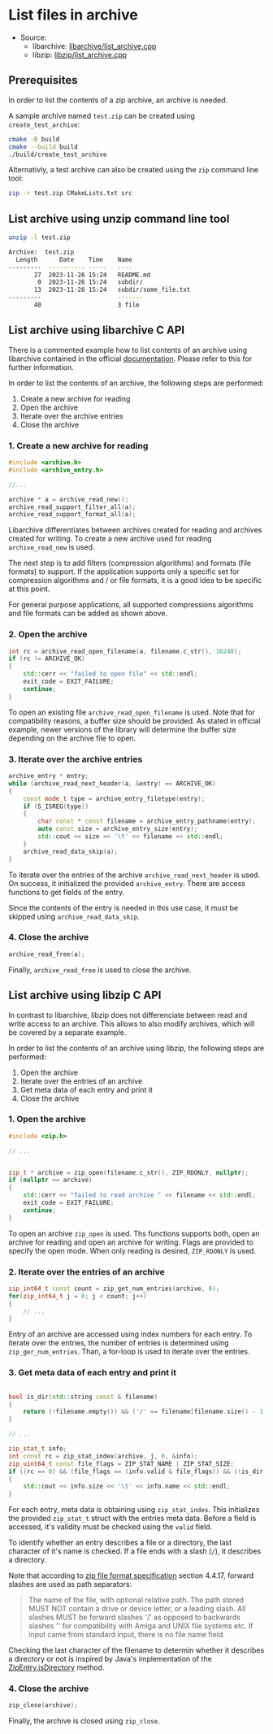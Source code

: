 # List files in archive

- Source:
  - libarchive: [libarchive/list_archive.cpp](../src/libarchive/list_archive.cpp)
  - libzip: [libzip/list_archive.cpp](../src/libzip/list_archive.cpp)

## Prerequisites

In order to list the contents of a zip archive, an archive is needed.

A sample archive named `test.zip` can be created using `create_test_archive`:

```bash
cmake -B build
cmake --build build
./build/create_test_archive
```

Alternativly, a test archive can also be created using the `zip` command line tool:

```bash
zip -r test.zip CMakeLists.txt src
```

## List archive using unzip command line tool

```bash
unzip -l test.zip

Archive:  test.zip
  Length      Date    Time    Name
---------  ---------- -----   ----
       27  2023-11-26 15:24   README.md
        0  2023-11-26 15:24   subdir/
       13  2023-11-26 15:24   subdir/some_file.txt
---------                     -------
       40                     3 file
```

## List archive using libarchive C API

There is a commented example how to list contents of an archive using libarchive
contained in the official [documentation](https://github.com/libarchive/libarchive/wiki/Examples#user-content-List_contents_of_Archive_stored_in_File). Please refer to this for further information.

In order to list the contents of an archive, the following steps are performed:

1. Create a new archive for reading
2. Open the archive
3. Iterate over the archive entries
4. Close the archive

### 1. Create a new archive for reading

```C++
#include <archive.h>
#include <archive_entry.h>

//...

archive * a = archive_read_new();
archive_read_support_filter_all(a);
archive_read_support_format_all(a);
```

Libarchive differentiates between archives created for reading and
archives created for writing. To create a new archive used for
reading `archive_read_new` is used.

The next step is to add filters (compression algorithms) and 
formats (file formats) to support. If the application supports
only a specific set for compression algorithms and / or
file formats, it is a good idea to be specific at this point.

For general purpose applications, all supported compressions
algorithms and file formats can be added as shown above.

### 2. Open the archive

```C++
int rc = archive_read_open_filename(a, filename.c_str(), 10240);
if (rc != ARCHIVE_OK)
{
    std::cerr << "failed to open file" << std::endl;
    exit_code = EXIT_FAILURE;
    continue;
}
```

To open an existing file `archive_read_open_filename` is used. Note
that for compatibility reasons, a buffer size should be provided. As
stated in official example, newer versions of the library will
determine the buffer size depending on the archive file to open.

### 3. Iterate over the archive entries

```C++
archive_entry * entry;
while (archive_read_next_header(a, &entry) == ARCHIVE_OK)
{
    const mode_t type = archive_entry_filetype(entry);
    if (S_ISREG(type))
    {
        char const * const filename = archive_entry_pathname(entry);
        auto const size = archive_entry_size(entry);
        std::cout << size << '\t' << filename << std::endl;
    }
    archive_read_data_skip(a);
}
```

To iterate over the entries of the archive `archive_read_next_header` is
used. On success, it initialized the provided `archive_entry`. There are
access functions to get fields of the entry.

Since the contents of the entry is needed in this use case, it must be
skipped using `archive_read_data_skip`.

### 4. Close the archive

```C++
archive_read_free(a);
```

Finally, `archive_read_free` is used to close the archive.

## List archive using libzip C API

In contrast to libarchive, libzip does not differenciate between read
and write access to an archive. This allows to also modify archives,
which will be covered by a separate example.

In order to list the contents of an archive using libzip, the following
steps are performed:

1. Open the archive
2. Iterate over the entries of an archive
3. Get meta data of each entry and print it
4. Close the archive

### 1. Open the archive

```C++
#include <zip.h>

// ...


zip_t * archive = zip_open(filename.c_str(), ZIP_RDONLY, nullptr);
if (nullptr == archive)
{
    std::cerr << "failed to read archive " << filename << std::endl;
    exit_code = EXIT_FAILURE;
    continue;
}
```

To open an archive `zip_open` is used. Ths functions supports both,
open an archive for reading and open an archive for writing. Flags are
provided to specify the open mode. When only reading is desired,
`ZIP_RDONLY` is used.

### 2. Iterate over the entries of an archive

```C++
zip_int64_t const count = zip_get_num_entries(archive, 0);
for(zip_int64_t j = 0; j < count; j++)
{
    // ...
}
```

Entry of an archive are accessed using index numbers for each entry.
To iterate over the entries, the number of entries is determined
using `zip_ger_num_entries`. Than, a for-loop is used to iterate
over the entries.

### 3. Get meta data of each entry and print it

```C++

bool is_dir(std::string const & filename)
{
    return (!filename.empty()) && ('/' == filename[filename.size() - 1]);
}

// ...

zip_stat_t info;
int const rc = zip_stat_index(archive, j, 0, &info);
zip_uint64_t const file_flags = ZIP_STAT_NAME | ZIP_STAT_SIZE;
if ((rc == 0) && (file_flags == (info.valid & file_flags)) && (!is_dir(info.name)))
{
    std::cout << info.size << '\t' << info.name << std::endl;
}
```

For each entry, meta data is obtaining using `zip_stat_index`. This initializes
the provided `zip_stat_t` struct with the entries meta data. Before a field is
accessed, it's validity must be checked using the `valid` field.

To identify whether an entry describes a file or a directory, the last
character of it's name is checked. If a file ends with a slash (`/`), it
describes a directory.

Note that according to [zip file format specification](https://pkware.cachefly.net/webdocs/casestudies/APPNOTE.TXT) section 4.4.17, forward slashes are used as path separators:

> The name of the file, with optional relative path.
> The path stored MUST NOT contain a drive or
> device letter, or a leading slash.  All slashes
> MUST be forward slashes '/' as opposed to
> backwards slashes '\' for compatibility with Amiga
> and UNIX file systems etc.  If input came from standard
> input, there is no file name field.

Checking the last character of the filename to determin whether it
describes a directory or not is inspired by Java's implementation of
the [ZipEntry.isDirectory](https://github.com/JetBrains/jdk8u_jdk/blob/master/src/share/classes/java/util/zip/ZipEntry.java) method.

### 4. Close the archive

```C++
zip_close(archive);
```

Finally, the archive is closed using `zip_close`.
